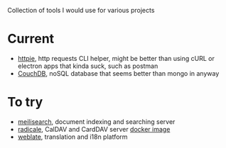 Collection of tools I would use for various projects

# Current

- [httpie](https://httpie.io/), http requests CLI helper, might be better than using cURL or electron apps that kinda suck, such as postman
- [CouchDB](https://couchdb.apache.org/), noSQL database that seems better than mongo in anyway

# To try

- [meilisearch](https://www.meilisearch.com/), document indexing and searching server
- [radicale](https://radicale.org), CalDAV and CardDAV server [docker image](https://github.com/tomsquest/docker-radicale)
- [weblate](https://weblate.org/fr/), translation and i18n platform
